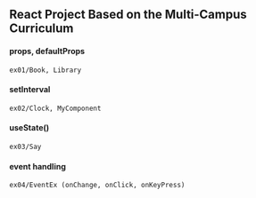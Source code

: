 ## React Project Based on the Multi-Campus Curriculum

#### props, defaultProps
	ex01/Book, Library
#### setInterval
	ex02/Clock, MyComponent
#### useState()
	ex03/Say
#### event handling
	ex04/EventEx (onChange, onClick, onKeyPress)

